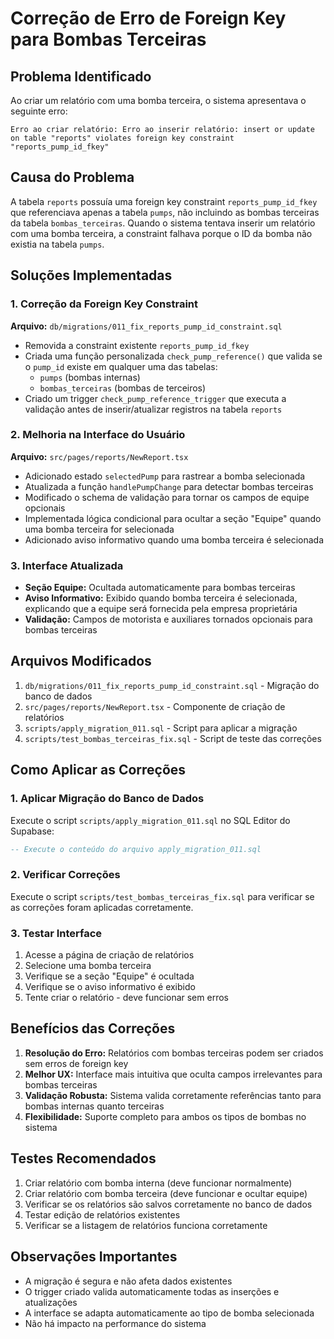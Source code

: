 # Correção de Erro de Foreign Key para Bombas Terceiras

## Problema Identificado

Ao criar um relatório com uma bomba terceira, o sistema apresentava o seguinte erro:

```
Erro ao criar relatório: Erro ao inserir relatório: insert or update on table "reports" violates foreign key constraint "reports_pump_id_fkey"
```

## Causa do Problema

A tabela `reports` possuía uma foreign key constraint `reports_pump_id_fkey` que referenciava apenas a tabela `pumps`, não incluindo as bombas terceiras da tabela `bombas_terceiras`. Quando o sistema tentava inserir um relatório com uma bomba terceira, a constraint falhava porque o ID da bomba não existia na tabela `pumps`.

## Soluções Implementadas

### 1. Correção da Foreign Key Constraint

**Arquivo:** `db/migrations/011_fix_reports_pump_id_constraint.sql`

- Removida a constraint existente `reports_pump_id_fkey`
- Criada uma função personalizada `check_pump_reference()` que valida se o `pump_id` existe em qualquer uma das tabelas:
  - `pumps` (bombas internas)
  - `bombas_terceiras` (bombas de terceiros)
- Criado um trigger `check_pump_reference_trigger` que executa a validação antes de inserir/atualizar registros na tabela `reports`

### 2. Melhoria na Interface do Usuário

**Arquivo:** `src/pages/reports/NewReport.tsx`

- Adicionado estado `selectedPump` para rastrear a bomba selecionada
- Atualizada a função `handlePumpChange` para detectar bombas terceiras
- Modificado o schema de validação para tornar os campos de equipe opcionais
- Implementada lógica condicional para ocultar a seção "Equipe" quando uma bomba terceira for selecionada
- Adicionado aviso informativo quando uma bomba terceira é selecionada

### 3. Interface Atualizada

- **Seção Equipe:** Ocultada automaticamente para bombas terceiras
- **Aviso Informativo:** Exibido quando bomba terceira é selecionada, explicando que a equipe será fornecida pela empresa proprietária
- **Validação:** Campos de motorista e auxiliares tornados opcionais para bombas terceiras

## Arquivos Modificados

1. `db/migrations/011_fix_reports_pump_id_constraint.sql` - Migração do banco de dados
2. `src/pages/reports/NewReport.tsx` - Componente de criação de relatórios
3. `scripts/apply_migration_011.sql` - Script para aplicar a migração
4. `scripts/test_bombas_terceiras_fix.sql` - Script de teste das correções

## Como Aplicar as Correções

### 1. Aplicar Migração do Banco de Dados

Execute o script `scripts/apply_migration_011.sql` no SQL Editor do Supabase:

```sql
-- Execute o conteúdo do arquivo apply_migration_011.sql
```

### 2. Verificar Correções

Execute o script `scripts/test_bombas_terceiras_fix.sql` para verificar se as correções foram aplicadas corretamente.

### 3. Testar Interface

1. Acesse a página de criação de relatórios
2. Selecione uma bomba terceira
3. Verifique se a seção "Equipe" é ocultada
4. Verifique se o aviso informativo é exibido
5. Tente criar o relatório - deve funcionar sem erros

## Benefícios das Correções

1. **Resolução do Erro:** Relatórios com bombas terceiras podem ser criados sem erros de foreign key
2. **Melhor UX:** Interface mais intuitiva que oculta campos irrelevantes para bombas terceiras
3. **Validação Robusta:** Sistema valida corretamente referências tanto para bombas internas quanto terceiras
4. **Flexibilidade:** Suporte completo para ambos os tipos de bombas no sistema

## Testes Recomendados

1. Criar relatório com bomba interna (deve funcionar normalmente)
2. Criar relatório com bomba terceira (deve funcionar e ocultar equipe)
3. Verificar se os relatórios são salvos corretamente no banco de dados
4. Testar edição de relatórios existentes
5. Verificar se a listagem de relatórios funciona corretamente

## Observações Importantes

- A migração é segura e não afeta dados existentes
- O trigger criado valida automaticamente todas as inserções e atualizações
- A interface se adapta automaticamente ao tipo de bomba selecionada
- Não há impacto na performance do sistema
